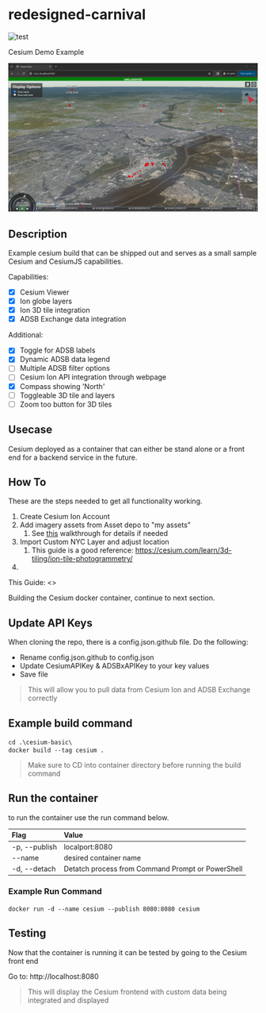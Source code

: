 # redesigned-carnival

![test](/cesium-basic/favicon.ico)

Cesium Demo Example

![Cesium world view](/assets/Cesium_Main.png "Cesium Application")

## Description

Example cesium build that can be shipped out and serves as a small sample Cesium and CesiumJS capabilities.

Capabilities:

- [x] Cesium Viewer
- [x] Ion globe layers
- [x] Ion 3D tile integration
- [x] ADSB Exchange data integration

Additional:

- [x] Toggle for ADSB labels
- [x] Dynamic ADSB data legend
- [ ] Multiple ADSB filter options
- [ ] Cesium Ion API integration through webpage
- [x] Compass showing 'North'
- [ ] Toggleable 3D tile and layers
- [ ] Zoom too button for 3D tiles

## Usecase

Cesium deployed as a container that can either be stand alone or a front end for a backend service in the future.

## How To

These are the steps needed to get all functionality working.

1. Create Cesium Ion Account
2. Add imagery assets from Asset depo to "my assets"
   1. See [this](AssetWalkthrough.md) walkthrough for details if needed
3. Import Custom NYC Layer and adjust location
   1. This guide is a good reference: <https://cesium.com/learn/3d-tiling/ion-tile-photogrammetry/>
4. 

This Guide: <>

Building the Cesium docker container, continue to next section.

## Update API Keys

When cloning the repo, there is a config.json.github file. Do the following:

- Rename config.json.github to config.json
- Update CesiumAPIKey & ADSBxAPIKey to your key values
- Save file

> This will allow you to pull data from Cesium Ion and ADSB Exchange correctly

## Example build command

```pwsh
cd .\cesium-basic\
docker build --tag cesium .
```

> Make sure to CD into container directory before running the build command

## Run the container

to run the container use the run command below.

| **Flag** | **Value** |
| :----- | :----- |
| -p, --publish | localport:8080 |
| --name | desired container name |
| -d, --detach | Detatch process from Command Prompt or PowerShell |

### Example Run Command

```pwsh
docker run -d --name cesium --publish 8080:8080 cesium
```

## Testing

Now that the container is running it can be tested by going to the Cesium front end

Go to: http://localhost:8080
> This will display the Cesium frontend with custom data being integrated and displayed
